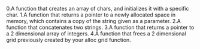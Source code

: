0.A function that creates an array of chars, and initializes it with a specific char.
1.A function that returns a pointer to a newly allocated space in memory, which contains a copy of the string given as a parameter.
2.A function that concatenates two strings.
3.A function that returns a pointer to a 2 dimensional array of integers.
4.A function that frees a 2 dimensional grid previously created by your alloc grid function.
